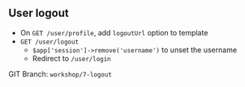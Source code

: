 ##  User logout

* On `GET /user/profile`, add `logoutUrl` option to template 
* `GET /user/logout` 
    * `$app['session']->remove('username')` to unset the username
    * Redirect to `/user/login`
    
GIT Branch: <code class="branch">workshop/7-logout</code>
